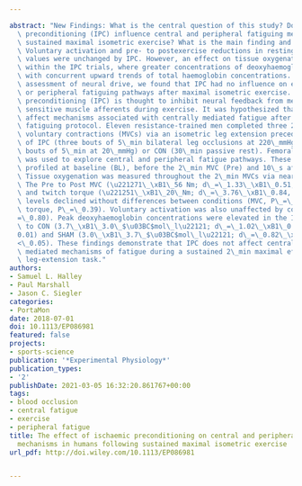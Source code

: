 ---
abstract: "New Findings: What is the central question of this study? Does ischaemic\
  \ preconditioning (IPC) influence central and peripheral fatiguing mechanisms during\
  \ sustained maximal isometric exercise? What is the main finding and its importance?\
  \ Voluntary activation and pre- to postexercise reductions in resting twitch torque\
  \ values were unchanged by IPC. However, an effect on tissue oxygenation was observed\
  \ within the IPC trials, where greater concentrations of deoxyhaemoglobin were recorded\
  \ with concurrent upward trends of total haemoglobin concentrations. Using a direct\
  \ assessment of neural drive, we found that IPC had no influence on either central\
  \ or peripheral fatiguing pathways after maximal isometric exercise. Abstract: Ischaemic\
  \ preconditioning (IPC) is thought to inhibit neural feedback from metabolically\
  \ sensitive muscle afferents during exercise. It was hypothesized that IPC could\
  \ affect mechanisms associated with centrally mediated fatigue after a maximally\
  \ fatiguing protocol. Eleven resistance-trained men completed three 2\_min maximal\
  \ voluntary contractions (MVCs) via an isometric leg extension preceded by treatments\
  \ of IPC (three bouts of 5\_min bilateral leg occlusions at 220\_mmHg), SHAM (three\
  \ bouts of 5\_min at 20\_mmHg) or CON (30\_min passive rest). Femoral nerve stimulation\
  \ was used to explore central and peripheral fatigue pathways. These pathways were\
  \ profiled at baseline (BL), before the 2\_min MVC (Pre) and 10\_s afterwards (Post).\
  \ Tissue oxygenation was measured throughout the 2\_min MVCs via near-infrared spectroscopy.\
  \ The Pre to Post MVC (\u221271\_\xB1\_56 Nm; d\_=\_1.33\_\xB1\_0.51, P\_<\_0.01)\
  \ and twitch torque (\u221251\_\xB1\_20\_Nm; d\_=\_3.76\_\xB1\_0.84, P\_<\_0.01)\
  \ levels declined without differences between conditions (MVC, P\_=\_0.67; twitch\
  \ torque, P\_=\_0.39). Voluntary activation was also unaffected by condition (P\_\
  =\_0.80). Peak deoxyhaemoglobin concentrations were elevated in the IPC trials relative\
  \ to CON (3.7\_\xB1\_3.0\_$\u03BC$mol\_l\u22121; d\_=\_1.02\_\xB1\_0.46, P\_<\_\
  0.01) and SHAM (3.0\_\xB1\_3.7\_$\u03BC$mol\_l\u22121; d\_=\_0.82\_\xB1\_0.57, P\_\
  <\_0.05). These findings demonstrate that IPC does not affect central or peripherally\
  \ mediated mechanisms of fatigue during a sustained 2\_min maximal effort isometric\
  \ leg-extension task."
authors:
- Samuel L. Halley
- Paul Marshall
- Jason C. Siegler
categories:
- PortaMon
date: 2018-07-01
doi: 10.1113/EP086981
featured: false
projects:
- sports-science
publication: '*Experimental Physiology*'
publication_types:
- '2'
publishDate: 2021-03-05 16:32:20.861767+00:00
tags:
- blood occlusion
- central fatigue
- exercise
- peripheral fatigue
title: The effect of ischaemic preconditioning on central and peripheral fatiguing
  mechanisms in humans following sustained maximal isometric exercise
url_pdf: http://doi.wiley.com/10.1113/EP086981

---

